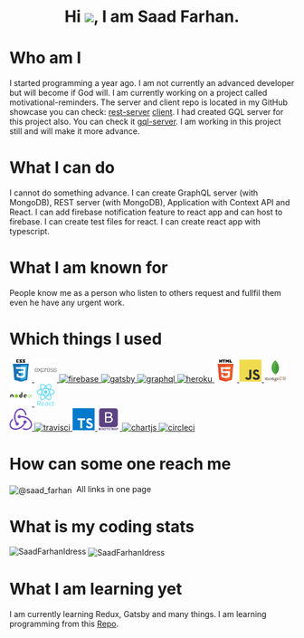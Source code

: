<h1 align="center">Hi  <img src="https://raw.githubusercontent.com/iampavangandhi/iampavangandhi/master/gifs/Hi.gif" width="30px">, I am Saad Farhan.</h1>

# Who am I
I started programming a year ago. I am not currently an advanced developer but will become if God will. I am currently working on a project called motivational-reminders. The server and client repo is located in my GitHub showcase you can check: [rest-server](https://github.com/SaadFarhanIdress/motivational-reminders-rest-server)  [client](https://github.com/SaadFarhanIdress/motivational-reminders-client). I had created GQL server for this project also. You can check it [gql-server](https://github.com/SaadFarhanIdress/motivational-reminders-gql-server). I am working in this project still and will make it more advance.

# What I can do
I cannot do something advance. I can create GraphQL server (with MongoDB), REST server (with MongoDB), Application with Context API and React. I can add firebase notification feature to react app and can host to firebase. I can create test files for react. I can create react app with typescript.

# What I am known for
People know me as a person who listen to others request and fullfil them even he have any urgent work.

# Which things I used
<p align="left">

<a href="https://www.w3schools.com/css/" target="_blank"> <img src="https://raw.githubusercontent.com/devicons/devicon/master/icons/css3/css3-original-wordmark.svg" alt="css3" width="40" height="40"/> </a> 
<a href="https://expressjs.com" target="_blank"> <img src="https://raw.githubusercontent.com/devicons/devicon/master/icons/express/express-original-wordmark.svg" alt="express" width="40" height="40"/> </a> 
<a href="https://firebase.google.com/" target="_blank"> <img src="https://www.vectorlogo.zone/logos/firebase/firebase-icon.svg" alt="firebase" width="40" height="40"/> </a> 
<a href="https://www.gatsbyjs.com/" target="_blank"> <img src="https://www.vectorlogo.zone/logos/gatsbyjs/gatsbyjs-icon.svg" alt="gatsby" width="40" height="40"/> </a> 
<a href="https://graphql.org" target="_blank"> <img src="https://www.vectorlogo.zone/logos/graphql/graphql-icon.svg" alt="graphql" width="40" height="40"/> </a> 
<a href="https://heroku.com" target="_blank"> <img src="https://www.vectorlogo.zone/logos/heroku/heroku-icon.svg" alt="heroku" width="40" height="40"/> </a> 
<a href="https://www.w3.org/html/" target="_blank"> <img src="https://raw.githubusercontent.com/devicons/devicon/master/icons/html5/html5-original-wordmark.svg" alt="html5" width="40" height="40"/> </a> 
<a href="https://developer.mozilla.org/en-US/docs/Web/JavaScript" target="_blank"> <img src="https://raw.githubusercontent.com/devicons/devicon/master/icons/javascript/javascript-original.svg" alt="javascript" width="40" height="40"/> </a> 
<a href="https://www.mongodb.com/" target="_blank"> <img src="https://raw.githubusercontent.com/devicons/devicon/master/icons/mongodb/mongodb-original-wordmark.svg" alt="mongodb" width="40" height="40"/> </a> 
<a href="https://nodejs.org" target="_blank"> <img src="https://raw.githubusercontent.com/devicons/devicon/master/icons/nodejs/nodejs-original-wordmark.svg" alt="nodejs" width="40" height="40"/> </a> 
<a href="https://reactjs.org/" target="_blank"> <img src="https://raw.githubusercontent.com/devicons/devicon/master/icons/react/react-original-wordmark.svg" alt="react" width="40" height="40"/> </a>  
<a href="https://redux.js.org" target="_blank"> <img src="https://raw.githubusercontent.com/devicons/devicon/master/icons/redux/redux-original.svg" alt="redux" width="40" height="40"/> </a> 
<a href="https://travis-ci.org" target="_blank"> <img src="https://www.vectorlogo.zone/logos/travis-ci/travis-ci-icon.svg" alt="travisci" width="40" height="40"/> </a> 
<a href="https://www.typescriptlang.org/" target="_blank"> <img src="https://raw.githubusercontent.com/devicons/devicon/master/icons/typescript/typescript-original.svg" alt="typescript" width="40" height="40"/> </a> 
<a href="https://getbootstrap.com" target="_blank"> <img src="https://raw.githubusercontent.com/devicons/devicon/master/icons/bootstrap/bootstrap-plain-wordmark.svg" alt="bootstrap" width="40" height="40"/> </a> <a href="https://www.chartjs.org" target="_blank"> <img src="https://www.chartjs.org/media/logo-title.svg" alt="chartjs" width="40" height="40"/> </a> <a href="https://circleci.com" target="_blank"> <img src="https://www.vectorlogo.zone/logos/circleci/circleci-icon.svg" alt="circleci" width="40" height="40"/> </a> </p>

# How can some one reach me
<p align="left">
  <a target="blank"><img align="center" src="https://res.cloudinary.com/crunchbase-production/image/upload/c_lpad,f_auto,q_auto:eco,dpr_1/h90nveymaytblh5fldz8" alt="@saad_farhan" height="30" width="30" />&nbsp; All links in one page</a>
</p>

# What is my coding stats
<p><img align="left" src="https://github-readme-stats.vercel.app/api/top-langs?username=SaadFarhanIdress&show_icons=true&locale=en&layout=compact" alt="SaadFarhanIdress" /></p> 

<p>&nbsp;<img align="center" src="https://github-readme-stats.vercel.app/api?username=SaadFarhanIdress&show_icons=true&locale=en" alt="SaadFarhanIdress" /></p>

# What I am learning yet

I am currently learning Redux, Gatsby and many things. I am learning programming from this [Repo](https://panacloud.github.io/bootcamp-2020/).

